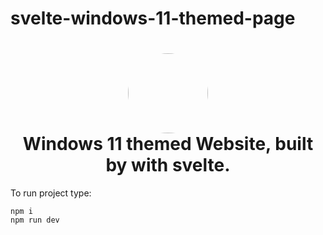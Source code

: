 # svelte-windows-11-themed-page

<h1 align="center">
  <img src="https://avatars.githubusercontent.com/u/62830040?v=4" width="128" height="128" style="border-radius: 50%"/>
  <br />
  Windows 11 themed Website, built by with svelte.
</h1>

To run project type:

```
npm i
npm run dev
```
